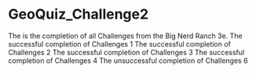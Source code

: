 # GeoQuiz_Challenge2
The is the completion of all Challenges from the Big Nerd Ranch 3e.
The successful completion of Challenges 1
The successful completion of Challenges 2
The successful completion of Challenges 3
The successful completion of Challenges 4
The unsuccessful completion of Challenges 6
